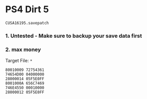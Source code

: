 # PS4 Dirt 5

`CUSA16195.savepatch`

### 1. Untested - Make sure to backup your save data first
### 2. max money

Target File: `*`

```
80010009 72754361
74654D00 04000000
28000014 05F5E0FF
8001000A 656C7469
746E4550 00010000
28000012 05F5E0FF
```

